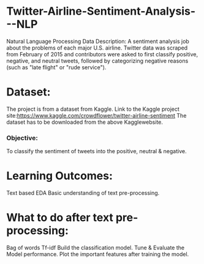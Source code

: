 # Twitter-Airline-Sentiment-Analysis---NLP
Natural Language Processing
Data Description:
A sentiment analysis job about the problems of each major U.S. airline.
Twitter data was scraped from February of 2015 and contributors were asked to first classify positive, negative, and neutral tweets, followed by categorizing negative reasons (such as "late flight" or "rude service").
# Dataset:
The project is from a dataset from Kaggle.
Link to the Kaggle project site:https://www.kaggle.com/crowdflower/twitter-airline-sentiment
The dataset has to be downloaded from the above Kagglewebsite.
### Objective:
To classify the sentiment of tweets into the positive, neutral & negative.
# Learning Outcomes:
Text based EDA Basic understanding of text pre-processing.
# What to do after text pre-processing:
Bag of words
Tf-idf
Build the classification model.
Tune & Evaluate the Model performance.
Plot the important features after training the model.
